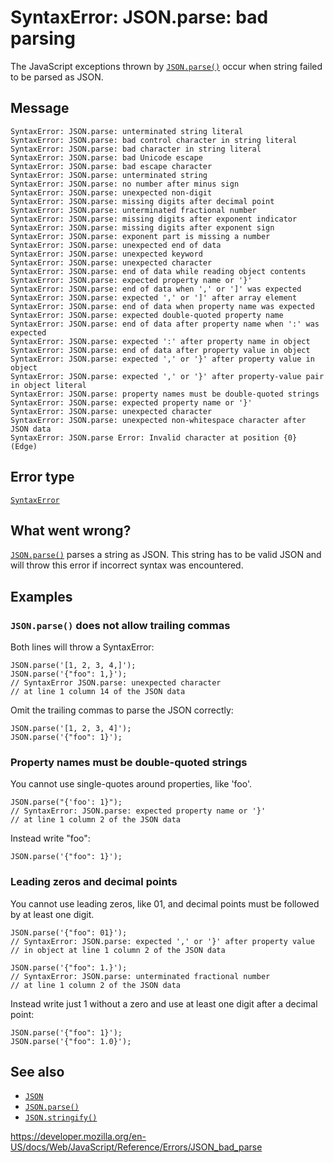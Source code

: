 # SyntaxError: JSON.parse: bad parsing

The JavaScript exceptions thrown by [`JSON.parse()`](../global_objects/json/parse) occur when string failed to be parsed as JSON.

## Message

    SyntaxError: JSON.parse: unterminated string literal
    SyntaxError: JSON.parse: bad control character in string literal
    SyntaxError: JSON.parse: bad character in string literal
    SyntaxError: JSON.parse: bad Unicode escape
    SyntaxError: JSON.parse: bad escape character
    SyntaxError: JSON.parse: unterminated string
    SyntaxError: JSON.parse: no number after minus sign
    SyntaxError: JSON.parse: unexpected non-digit
    SyntaxError: JSON.parse: missing digits after decimal point
    SyntaxError: JSON.parse: unterminated fractional number
    SyntaxError: JSON.parse: missing digits after exponent indicator
    SyntaxError: JSON.parse: missing digits after exponent sign
    SyntaxError: JSON.parse: exponent part is missing a number
    SyntaxError: JSON.parse: unexpected end of data
    SyntaxError: JSON.parse: unexpected keyword
    SyntaxError: JSON.parse: unexpected character
    SyntaxError: JSON.parse: end of data while reading object contents
    SyntaxError: JSON.parse: expected property name or '}'
    SyntaxError: JSON.parse: end of data when ',' or ']' was expected
    SyntaxError: JSON.parse: expected ',' or ']' after array element
    SyntaxError: JSON.parse: end of data when property name was expected
    SyntaxError: JSON.parse: expected double-quoted property name
    SyntaxError: JSON.parse: end of data after property name when ':' was expected
    SyntaxError: JSON.parse: expected ':' after property name in object
    SyntaxError: JSON.parse: end of data after property value in object
    SyntaxError: JSON.parse: expected ',' or '}' after property value in object
    SyntaxError: JSON.parse: expected ',' or '}' after property-value pair in object literal
    SyntaxError: JSON.parse: property names must be double-quoted strings
    SyntaxError: JSON.parse: expected property name or '}'
    SyntaxError: JSON.parse: unexpected character
    SyntaxError: JSON.parse: unexpected non-whitespace character after JSON data
    SyntaxError: JSON.parse Error: Invalid character at position {0} (Edge)

## Error type

[`SyntaxError`](../global_objects/syntaxerror)

## What went wrong?

[`JSON.parse()`](../global_objects/json/parse) parses a string as JSON. This string has to be valid JSON and will throw this error if incorrect syntax was encountered.

## Examples

### `JSON.parse()` does not allow trailing commas

Both lines will throw a SyntaxError:

    JSON.parse('[1, 2, 3, 4,]');
    JSON.parse('{"foo": 1,}');
    // SyntaxError JSON.parse: unexpected character
    // at line 1 column 14 of the JSON data

Omit the trailing commas to parse the JSON correctly:

    JSON.parse('[1, 2, 3, 4]');
    JSON.parse('{"foo": 1}');

### Property names must be double-quoted strings

You cannot use single-quotes around properties, like 'foo'.

    JSON.parse("{'foo': 1}");
    // SyntaxError: JSON.parse: expected property name or '}'
    // at line 1 column 2 of the JSON data

Instead write "foo":

    JSON.parse('{"foo": 1}');

### Leading zeros and decimal points

You cannot use leading zeros, like 01, and decimal points must be followed by at least one digit.

    JSON.parse('{"foo": 01}');
    // SyntaxError: JSON.parse: expected ',' or '}' after property value
    // in object at line 1 column 2 of the JSON data

    JSON.parse('{"foo": 1.}');
    // SyntaxError: JSON.parse: unterminated fractional number
    // at line 1 column 2 of the JSON data

Instead write just 1 without a zero and use at least one digit after a decimal point:

    JSON.parse('{"foo": 1}');
    JSON.parse('{"foo": 1.0}');

## See also

-   [`JSON`](../global_objects/json)
-   [`JSON.parse()`](../global_objects/json/parse)
-   [`JSON.stringify()`](../global_objects/json/stringify)

<a href="https://developer.mozilla.org/en-US/docs/Web/JavaScript/Reference/Errors/JSON_bad_parse" class="_attribution-link">https://developer.mozilla.org/en-US/docs/Web/JavaScript/Reference/Errors/JSON_bad_parse</a>
